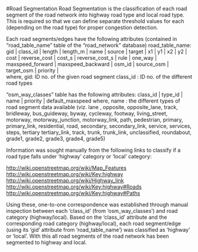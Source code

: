 #Road Segmentation
Road Segmentation is the classification of each road segment of the road network into highway road type and local road type. 
This is required so that we can define separate threshold values for each (depending on the road type) for proper congestion detection.

Each road segments/edges have the following attributes (contained in “road_table_name” table of the “road_network” database)
road_table_name:
 gid  | class_id | length        |      length_m      |                     name                     | source | target |     x1      |     y1     |     x2      |     y2     |         cost          |     reverse_cost      |       cost_s        |   reverse_cost_s    | rule | one_way | maxspeed_forward | maxspeed_backward |  osm_id   | source_osm | target_osm | priority |  
where,
gid: ID no. of the given road segment
class_id : ID no. of the different road types  

“osm_way_classes” table has the following attributes:
class_id | type_id |       name        | priority | default_maxspeed 
where,
name : the different types of road segment data available (viz. lane , opposite, opposite_lane, track, bridleway, bus_guideway, byway, cycleway, footway, living_street, motorway, motorway_junction, motorway_link, path, pedestrian, primary, primary_link, residential, road, secondary, secondary_link, service, services, steps, tertiary tertiary_link, track, trunk, trunk_link, unclassified, roundabout, grade1, grade2, grade3, grade4, grade5)

Information was sought manually from the following links to classify if a road type falls under ‘highway’ category or ‘local’ category:

http://wiki.openstreetmap.org/wiki/Map_Features
http://wiki.openstreetmap.org/wiki/Key:highway
http://wiki.openstreetmap.org/wiki/Highway_link
http://wiki.openstreetmap.org/wiki/Key:highway#Roads
http://wiki.openstreetmap.org/wiki/Key:highway#Paths

Using these, one-to-one correspondence was established through manual inspection between each ‘class_id’ (from ‘osm_way_classes’) and road category (highway/local). 
Based on the ‘class_id’ attribute and the corresponding road category (highway/local), each road segment/edge (using its ‘gid’ attribute from ‘road_table_name’) was classified as ‘highway’ or ‘local’.
With this all road segments of the road network has been segmented to highway and local.


